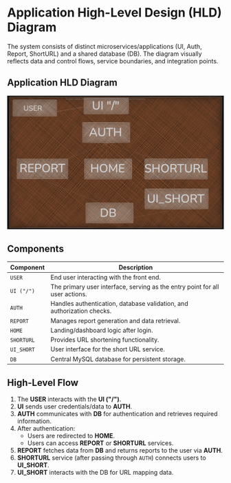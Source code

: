 # Application High-Level Design (HLD) Diagram

The system consists of distinct microservices/applications (UI, Auth, Report, ShortURL) and a shared database (DB). The diagram visually reflects data and control flows, service boundaries, and integration points.


## Application HLD Diagram

![Application HLD](HLD.png)

## Components

| **Component**  | **Description**                                                       |
|------------|-------------------------------------------------------------------|
| `USER`       | End user interacting with the front end.                          |
| `UI ("/")`   | The primary user interface, serving as the entry point for all user actions. |
| `AUTH`       | Handles authentication, database validation, and authorization checks. |
| `REPORT`     | Manages report generation and data retrieval.                     |
| `HOME`       | Landing/dashboard logic after login.                              |
| `SHORTURL`   | Provides URL shortening functionality.                            |
| `UI_SHORT`   | User interface for the short URL service.                         |
| `DB`         | Central MySQL database for persistent storage.                    |



## High-Level Flow

1. The **USER** interacts with the **UI ("/")**.
2. **UI** sends user credentials/data to **AUTH**.
3. **AUTH** communicates with **DB** for authentication and retrieves required information.
4. After authentication:
   * Users are redirected to **HOME**.
   * Users can access **REPORT** or **SHORTURL** services.
5. **REPORT** fetches data from **DB** and returns reports to the user via **AUTH**.
6. **SHORTURL** service (after passing through `AUTH`) connects users to **UI_SHORT**.
7. **UI_SHORT** interacts with the DB for URL mapping data.

